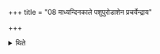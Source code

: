 +++
title = "08 माध्यन्दिनकाले पशुपुरोडाशेन प्रचर्येन्द्राय"

+++

<details><summary>थिते</summary>

8. At the time of the mid-day (pressing), having performed (the offering of the animal-sacrificial bread he takes out the material of a sacrificial bread on the eleven potsherds for Indra Marutvat and rice-pap for Indra.  
</details>
